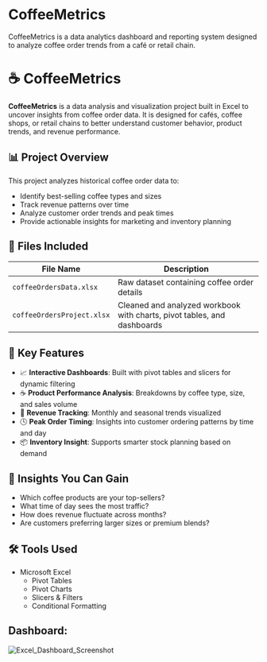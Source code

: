 # CoffeeMetrics
CoffeeMetrics is a data analytics dashboard and reporting system designed to analyze coffee order trends from a café or retail chain.

# ☕ CoffeeMetrics

**CoffeeMetrics** is a data analysis and visualization project built in Excel to uncover insights from coffee order data. It is designed for cafés, coffee shops, or retail chains to better understand customer behavior, product trends, and revenue performance.



## 📊 Project Overview

This project analyzes historical coffee order data to:

- Identify best-selling coffee types and sizes
- Track revenue patterns over time
- Analyze customer order trends and peak times
- Provide actionable insights for marketing and inventory planning



## 📁 Files Included

| File Name                | Description                                         |
|--------------------------|-----------------------------------------------------|
| `coffeeOrdersData.xlsx`  | Raw dataset containing coffee order details         |
| `coffeeOrdersProject.xlsx` | Cleaned and analyzed workbook with charts, pivot tables, and dashboards |



## 📌 Key Features

- 📈 **Interactive Dashboards**: Built with pivot tables and slicers for dynamic filtering
- ☕ **Product Performance Analysis**: Breakdowns by coffee type, size, and sales volume
- 🧾 **Revenue Tracking**: Monthly and seasonal trends visualized
- 🕓 **Peak Order Timing**: Insights into customer ordering patterns by time and day
- 📦 **Inventory Insight**: Supports smarter stock planning based on demand



## 🧠 Insights You Can Gain

- Which coffee products are your top-sellers?
- What time of day sees the most traffic?
- How does revenue fluctuate across months?
- Are customers preferring larger sizes or premium blends?



## 🛠 Tools Used

- Microsoft Excel
  - Pivot Tables
  - Pivot Charts
  - Slicers & Filters
  - Conditional Formatting



## Dashboard:
![Excel_Dashboard_Screenshot]([https://ik.imagekit.io/rmlbayysp/1749284455883-ss_wpk3-r4NB.png](https://github.com/user-attachments/assets/bf2f80f9-8c8f-4476-8d91-8a73db7c3def))





